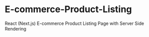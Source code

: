 # E-commerce-Product-Listing
React (Next.js) E-commerce Product Listing Page with Server Side Rendering
